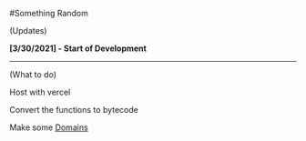 #Something Random

(Updates)

**[3/30/2021] - Start of Development**

---

(What to do)

Host with vercel

Convert the functions to bytecode

Make some [Domains](https://freenom.com)
